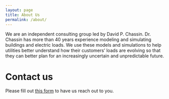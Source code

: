 ```yaml
---
layout: page
title: About Us
permalink: /about/
---
```


We are an independent consulting group led by David P. Chassin. Dr. Chassin has more than 40 years experience modeling and simulating buildings and electric loads. We use these models and simulations to help utilities better understand how their customers’ loads are evolving so that they can better plan for an increasingly uncertain and unpredictable future.

# Contact us

Please fill out [this form](https://docs.google.com/forms/d/e/1FAIpQLSer5PnrZ8_ZiJod1kf6pUG_flPbsc2AtxRx5BMiRiM8uM_vaA/viewform) to have us reach out to you.